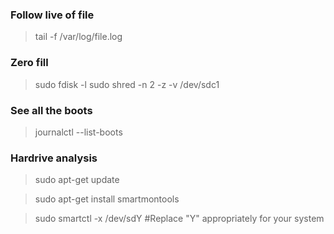 ### Follow live of file
>tail -f /var/log/file.log


### Zero fill 
>sudo fdisk -l
>sudo shred -n 2 -z -v /dev/sdc1

### See all the boots
>journalctl --list-boots



### Hardrive analysis
>sudo apt-get update

>sudo apt-get install smartmontools

>sudo smartctl -x /dev/sdY #Replace "Y" appropriately for your system
